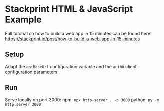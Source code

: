 # Stackprint HTML & JavaScript Example

Full tutorial on how to build a web app in 15 minutes can be found here: https://stackprint.io/post/how-to-build-a-web-app-in-15-minutes

## Setup

Adapt the `apiBaseUrl` configuration variable and the `auth0` client configuration parameters.

## Run

Serve locally on port 3000:
npm: `npx http-server . -p 3000`
python: `py -m http.server 3000`